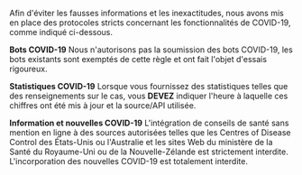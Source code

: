 Afin d'éviter les fausses informations et les inexactitudes, nous avons mis en place des protocoles stricts concernant les fonctionnalités de COVID-19, comme indiqué ci-dessous.

**Bots COVID-19** Nous n'autorisons pas la soumission des bots COVID-19, les bots existants sont exemptés de cette règle et ont fait l'objet d'essais rigoureux.

**Statistiques COVID-19** Lorsque vous fournissez des statistiques telles que des renseignements sur le cas, vous **__DEVEZ__** indiquer l'heure à laquelle ces chiffres ont été mis à jour et la source/API utilisée.

**Information et nouvelles COVID-19** L'intégration de conseils de santé sans mention en ligne à des sources autorisées telles que les Centres of Disease Control des États-Unis ou l'Australie et les sites Web du ministère de la Santé du Royaume-Uni ou de la Nouvelle-Zélande est strictement interdite. L'incorporation des nouvelles COVID-19 est totalement interdite.